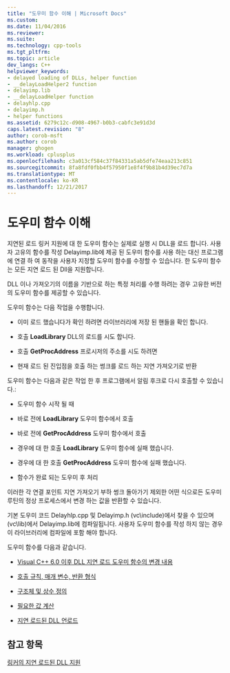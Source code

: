 ```yaml
---
title: "도우미 함수 이해 | Microsoft Docs"
ms.custom: 
ms.date: 11/04/2016
ms.reviewer: 
ms.suite: 
ms.technology: cpp-tools
ms.tgt_pltfrm: 
ms.topic: article
dev_langs: C++
helpviewer_keywords:
- delayed loading of DLLs, helper function
- __delayLoadHelper2 function
- delayimp.lib
- __delayLoadHelper function
- delayhlp.cpp
- delayimp.h
- helper functions
ms.assetid: 6279c12c-d908-4967-b0b3-cabfc3e91d3d
caps.latest.revision: "8"
author: corob-msft
ms.author: corob
manager: ghogen
ms.workload: cplusplus
ms.openlocfilehash: c3a013cf584c37f84331a5ab5dfe74eaa213c851
ms.sourcegitcommit: 8fa8fdf0fbb4f57950f1e8f4f9b81b4d39ec7d7a
ms.translationtype: MT
ms.contentlocale: ko-KR
ms.lasthandoff: 12/21/2017
---
```

# <a name="understanding-the-helper-function"></a>도우미 함수 이해
지연된 로드 링커 지원에 대 한 도우미 함수는 실제로 실행 시 DLL을 로드 합니다. 사용자 고유의 함수를 작성 Delayimp.lib에 제공 된 도우미 함수를 사용 하는 대신 프로그램에 연결 하 여 동작을 사용자 지정할 도우미 함수를 수정할 수 있습니다. 한 도우미 함수는 모든 지연 로드 된 Dll을 지원합니다.  
  
 DLL 이나 가져오기의 이름을 기반으로 하는 특정 처리를 수행 하려는 경우 고유한 버전의 도우미 함수를 제공할 수 있습니다.  
  
 도우미 함수는 다음 작업을 수행합니다.  
  
-   이미 로드 했습니다가 확인 하려면 라이브러리에 저장 된 핸들을 확인 합니다.  
  
-   호출 **LoadLibrary** DLL의 로드를 시도 합니다.  
  
-   호출 **GetProcAddress** 프로시저의 주소를 시도 하려면  
  
-   현재 로드 된 진입점을 호출 하는 썽크를 로드 하는 지연 가져오기로 반환  
  
 도우미 함수는 다음과 같은 작업 한 후 프로그램에서 알림 후크로 다시 호출할 수 있습니다.:  
  
-   도우미 함수 시작 될 때  
  
-   바로 전에 **LoadLibrary** 도우미 함수에서 호출  
  
-   바로 전에 **GetProcAddress** 도우미 함수에서 호출  
  
-   경우에 대 한 호출 **LoadLibrary** 도우미 함수에 실패 했습니다.  
  
-   경우에 대 한 호출 **GetProcAddress** 도우미 함수에 실패 했습니다.  
  
-   함수가 완료 되는 도우미 후 처리  
  
 이러한 각 연결 포인트 지연 가져오기 부하 썽크 돌아가기 제외한 어떤 식으로든 도우미 루틴의 정상 프로세스에서 변경 하는 값을 반환할 수 있습니다.  
  
 기본 도우미 코드 Delayhlp.cpp 및 Delayimp.h (vc\include)에서 찾을 수 있으며 (vc\lib)에서 Delayimp.lib에 컴파일됩니다. 사용자 도우미 함수를 작성 하지 않는 경우이 라이브러리에 컴파일에 포함 해야 합니다.  
  
 도우미 함수를 다음과 같습니다.  
  
-   [Visual C++ 6.0 이후 DLL 지연 로드 도우미 함수의 변경 내용](../../build/reference/changes-in-the-dll-delayed-loading-helper-function-since-visual-cpp-6-0.md)  
  
-   [호출 규칙, 매개 변수, 반환 형식](../../build/reference/calling-conventions-parameters-and-return-type.md)  
  
-   [구조체 및 상수 정의](../../build/reference/structure-and-constant-definitions.md)  
  
-   [필요한 값 계산](../../build/reference/calculating-necessary-values.md)  
  
-   [지연 로드된 DLL 언로드](../../build/reference/explicitly-unloading-a-delay-loaded-dll.md)  
  
## <a name="see-also"></a>참고 항목  
 [링커의 지연 로드된 DLL 지원](../../build/reference/linker-support-for-delay-loaded-dlls.md)